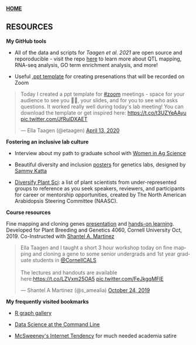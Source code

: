 **<span style="color: grey;"> [HOME](./index.md) </span>**

## RESOURCES  

**My GitHub tools**  

+ All of the data and scripts for *Taagen et al. 2021* are open source and reporoducible - visit the repo [here](https://github.com/etaagen/Taagen_2021_TPG) to learn more about QTL mapping, RNA-seq analysis, GO term enrichment analysis, and more!  

+ Useful [.ppt template](https://github.com/etaagen/SmallGrains/tree/master/Presentations) for creating presenations that will be recorded on Zoom   
<blockquote class="twitter-tweet"><p lang="en" dir="ltr">Today I created a ppt template for <a href="https://twitter.com/hashtag/zoom?src=hash&amp;ref_src=twsrc%5Etfw">#zoom</a> meetings - space for your audience to see you 💁‍♀️, your slides, and for you to see who asks questions. It worked really well during today&#39;s lab meeting! You can download the template or get inspired here: <a href="https://t.co/t3UZYeAAyu">https://t.co/t3UZYeAAyu</a> <a href="https://t.co/JfRuIDXAET">pic.twitter.com/JfRuIDXAET</a></p>&mdash; Ella Taagen (@etaagen) <a href="https://twitter.com/etaagen/status/1249838482475843584?ref_src=twsrc%5Etfw">April 13, 2020</a></blockquote> <script async src="https://platform.twitter.com/widgets.js" charset="utf-8"></script>


**Fostering an inclusive lab culture**  

+ Interview about my path to graduate school with [Women in Ag Science](https://www.womeninagscience.org/post/meet-ellie-taagen-plant-genetics-ph-d-candidate)

+ Beautiful diversity and inclusion [posters](https://sammykatta.com/diversity) for genetics labs, designed by [Sammy Katta](https://sammykatta.com/)  

+ [Diversify Plant Sci](https://tinyurl.com/DiversifyPlantSci): a list of plant scientists from under-represented groups to reference as you seek speakers, reviewers, and participants for career or mentorship opportunities, created by The North American Arabidopsis Steering Committee (NAASC).


**Course resources**  

Fine mapping and cloning genes [presentation](https://shantel-martinez.github.io/Presentations/ET_SM%20fine%20mapping%20lecture.pdf) and [hands-on learning](https://docs.google.com/spreadsheets/d/1Q2Vk2jL3fFIrPeyyOT0KHQXYULPGhvjFHuCv1kOPy0w/edit#gid=1318519071). Developed for Plant Breeding and Genetics 4060, Cornell University Oct, 2019. Co-Instructed with [Shantel A. Martinez](https://shantel-martinez.github.io/talks.html)    
<blockquote class="twitter-tweet"><p lang="en" dir="ltr">Ella Taagen and I taught a short 3 hour workshop today on fine mapping and cloning a gene to some senior undergrads and 1st year graduate students in <a href="https://twitter.com/CornellCALS?ref_src=twsrc%5Etfw">@CornellCALS</a> <br><br>The lectures and handouts are available here:<a href="https://t.co/LZVxm25OA5">https://t.co/LZVxm25OA5</a> <a href="https://t.co/FeJkgqMFlE">pic.twitter.com/FeJkgqMFlE</a></p>&mdash; Shantel A Martinez (@s_amealia) <a href="https://twitter.com/s_amealia/status/1187510378420412417?ref_src=twsrc%5Etfw">October 24, 2019</a></blockquote> <script async src="https://platform.twitter.com/widgets.js" charset="utf-8"></script>





**My frequently visited bookmarks**  

* [R graph gallery](https://www.r-graph-gallery.com/index.html)  

* [Data Science at the Command Line](https://www.datascienceatthecommandline.com/)  

* [McSweeney's Internet Tendency](https://www.mcsweeneys.net/) for much needed academia satire 
